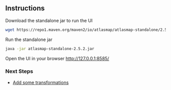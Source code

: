 ## Instructions

Download the standalone jar to run the UI

```bash
wget https://repo1.maven.org/maven2/io/atlasmap/atlasmap-standalone/2.5.2/atlasmap-standalone-2.5.2.jar
```

Run the standalone jar

```bash
java -jar atlasmap-standalone-2.5.2.jar
```

Open the UI in your browser
http://127.0.0.1:8585/

### Next Steps

- [Add some transformations](https://github.com/atlasmap/atlasmap/blob/main/docs/src/main/asciidoc/user-guide/topics/available-transformations.adoc)